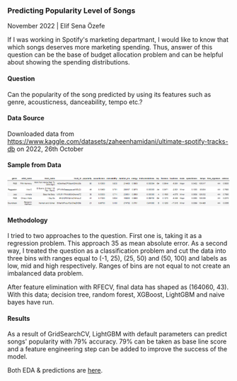 ### Predicting Popularity Level of Songs

November 2022 | Elif Sena Özefe

If I was working in Spotify's marketing departmant, I would like to know that which songs deserves more marketing spending. Thus, answer of this question can be the base of budget allocation problem and can be helpful about showing the spending distributions.

#### Question
Can the popularity of the song predicted by using its features such as genre, acousticness, danceability, tempo etc.?

#### Data Source
Downloaded data from https://www.kaggle.com/datasets/zaheenhamidani/ultimate-spotify-tracks-db on 2022, 26th October

#### Sample from Data
![alt text](https://github.com/elifsenaozefe/song_popularity_prediction/blob/main/sample.png?raw=true)

#### Methodology

I tried to two approaches to the question. First one is, taking it as a regression problem. This approach 35 as mean absolute error. As a second way, I treated the question as a classification problem and cut the data into three bins with ranges equal to (-1, 25), (25, 50) and (50, 100) and labels as low, mid and high respectively. Ranges of bins are not equal to not create an imbalanced data problem.

<p> After feature elimination with RFECV, final data has shaped as (164060, 43). With this data; decision tree, random forest, XGBoost, LightGBM and naive bayes have run. </p>

#### Results
As a result of GridSearchCV, LightGBM with default parameters can predict songs' popularity with 79% accuracy. 79% can be taken as base line score and a feature engineering step can be added to improve the success of the model.

Both EDA & predictions are [here](https://github.com/elifsenaozefe/song_popularity_prediction/blob/main/spotify_tracks_popularity_prediction.ipynb).
